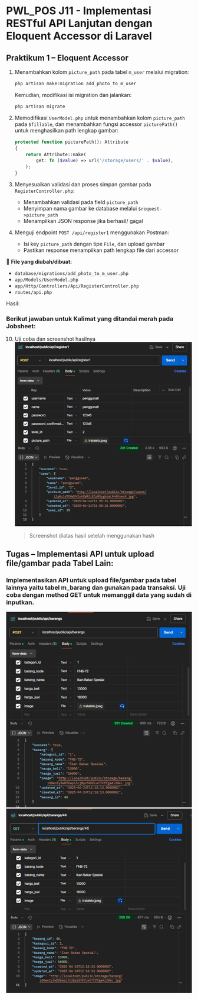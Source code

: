 # PWL_POS J11 - Implementasi RESTful API Lanjutan dengan Eloquent Accessor di Laravel

## Praktikum 1 – Eloquent Accessor
1. Menambahkan kolom `picture_path` pada tabel `m_user` melalui migration:
    ```bash
    php artisan make:migration add_photo_to_m_user
    ```
    Kemudian, modifikasi isi migration dan jalankan:
    ```bash
    php artisan migrate
    ```

2. Memodifikasi `UserModel.php` untuk menambahkan kolom `picture_path` pada `$fillable`, dan menambahkan fungsi accessor `picturePath()` untuk menghasilkan path lengkap gambar:
    ```php
    protected function picturePath(): Attribute 
    { 
        return Attribute::make( 
            get: fn ($value) => url('/storage/users/' . $value), 
        ); 
    }  
    ```

3. Menyesuaikan validasi dan proses simpan gambar pada `RegisterController.php`:
    - Menambahkan validasi pada field `picture_path`
    - Menyimpan nama gambar ke database melalui `$request->picture_path`
    - Menampilkan JSON response jika berhasil/ gagal

4. Menguji endpoint `POST /api/register1` menggunakan Postman:
    - Isi key `picture_path` dengan tipe `File`, dan upload gambar
    - Pastikan response menampilkan path lengkap file dari accessor

📌 **File yang diubah/dibuat:**
- `database/migrations/add_photo_to_m_user.php`
- `app/Models/UserModel.php`
- `app/Http/Controllers/Api/RegisterController.php`
- `routes/api.php`

Hasil:<br>

### Berikut jawaban untuk Kalimat yang ditandai merah pada Jobsheet:

10. Uji coba dan screenshot hasilnya <br>
![img](img/P1_1.png)
    > Screenshot diatas hasil setelah menggunakan hash

## Tugas – Implementasi API untuk upload file/gambar  pada Tabel Lain:

### Implementasikan API untuk upload file/gambar pada tabel lainnya yaitu tabel m_barang dan gunakan pada transaksi. Uji coba dengan method GET untuk memanggil data yang sudah di inputkan.
![img](img/T1.png)<br>
![img](img/T1_2.png)


<!-- Link Commit: [Klik Disini](https://github.com/JihaR15/WEBLNJTLARAVEL10/commit/5d1bbe6ea8c3e1c341c9399b6bd93772ea9f5c56) <br> -->



